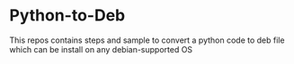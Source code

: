 # Python-to-Deb
This repos contains steps and sample to convert a python code to deb file which can be install on any debian-supported OS
